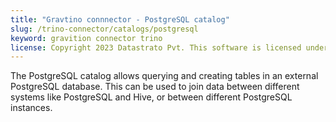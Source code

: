 ```yaml
---
title: "Gravtino connnector - PostgreSQL catalog"
slug: /trino-connector/catalogs/postgresql
keyword: gravition connector trino
license: Copyright 2023 Datastrato Pvt. This software is licensed under the Apache License version 2.
---
```


The PostgreSQL catalog allows querying and creating tables in an external PostgreSQL database. 
This can be used to join data between different systems like PostgreSQL and Hive, or between different PostgreSQL instances.



